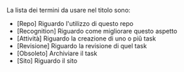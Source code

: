 La lista dei termini da usare nel titolo sono:

* [Repo] Riguardo l'utilizzo di questo repo
* [Recognition] Riguardo come migliorare questo aspetto
* [Attività] Riguardo la creazione di uno o piŭ task
* [Revisione] Riguardo la revisione di quel task
* [Obsoleto] Archiviare il task
* [Sito] Riguardo il sito
